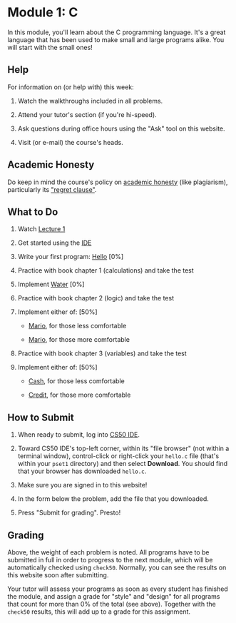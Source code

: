 # Module 1: C

In this module, you'll learn about the C programming language. It's a great language that has been used to make small and large programs alike. You will start with the small ones!


## Help

For information on (or help with) this week:

1. Watch the walkthroughs included in all problems.

2. Attend your tutor's section (if you're hi-speed).

3. Ask questions during office hours using the "Ask" tool on this website.

4. Visit (or e-mail) the course's heads.


## Academic Honesty

Do keep in mind the course's policy on [academic honesty](/syllabus#academic_honesty) (like plagiarism), particularly its ["regret clause"](/syllabus#regret).


## What to Do

1. Watch [Lecture 1](/lectures/lecture-1)

2. Get started using the [IDE](/training/ide)

2. Write your first program: [Hello](/problems/hello) [0%]

3. Practice with book chapter 1 (calculations) and take the test

4. Implement [Water](/problems/water) [0%]

5. Practice with book chapter 2 (logic) and take the test

6. Implement either of: [50%]

    - [Mario](/problems/mario-less), for those less comfortable

    - [Mario](/problems/mario-more), for those more comfortable

7. Practice with book chapter 3 (variables) and take the test

8. Implement either of: [50%]

    - [Cash](/problems/cash), for those less comfortable

    - [Credit](/problems/credit), for those more comfortable


## How to Submit

1. When ready to submit, log into [CS50 IDE](https://cs50.io/).

2. Toward CS50 IDE's top-left corner, within its "file browser" (not within a terminal window), control-click or right-click your `hello.c` file (that's within your `pset1` directory) and then select **Download**. You should find that your browser has downloaded `hello.c`.

3. Make sure you are signed in to this website!

4. In the form below the problem, add the file that you downloaded.

5. Press "Submit for grading". Presto!


## Grading

Above, the weight of each problem is noted. All programs have to be submitted in full in order to progress to the next module, which will be automatically checked using `check50`. Normally, you can see the results on this website soon after submitting.

Your tutor will assess your programs as soon as every student has finished the module, and assign a grade for "style" and "design" for all programs that count for more than 0% of the total (see above). Together with the `check50` results, this will add up to a grade for this assignment.
